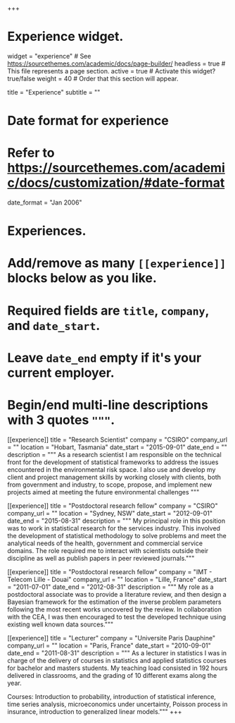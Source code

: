 +++
# Experience widget.
widget = "experience"  # See https://sourcethemes.com/academic/docs/page-builder/
headless = true  # This file represents a page section.
active = true  # Activate this widget? true/false
weight = 40  # Order that this section will appear.

title = "Experience"
subtitle = ""

# Date format for experience
#   Refer to https://sourcethemes.com/academic/docs/customization/#date-format
date_format = "Jan 2006"

# Experiences.
#   Add/remove as many `[[experience]]` blocks below as you like.
#   Required fields are `title`, `company`, and `date_start`.
#   Leave `date_end` empty if it's your current employer.
#   Begin/end multi-line descriptions with 3 quotes `"""`.
[[experience]]
  title = "Research Scientist"
  company = "CSIRO"
  company_url = ""
  location = "Hobart, Tasmania"
  date_start = "2015-09-01"
  date_end = ""
  description = """
As a research scientist I am responsible on the technical front for the development of statistical frameworks to address the
issues encountered in the environmental risk space. I also use and develop my client and project management skills by
working closely with clients, both from government and industry, to scope, propose, and implement new projects aimed at
meeting the future environmental challenges
  """

[[experience]]
  title = "Postdoctoral research fellow"
  company = "CSIRO"
  company_url = ""
  location = "Sydney, NSW"
  date_start = "2012-09-01"
  date_end = "2015-08-31"
  description = """
  My principal role in this position was to work in statistical research for the services industry. This involved the development of statistical methodology to solve problems and meet the analytical needs of the health, government and commercial service
domains. The role required me to interact with scientists outside their discipline as well as publish papers in peer reviewed
journals."""

[[experience]]
  title = "Postdoctoral research fellow"
  company = "IMT - Telecom Lille - Douai"
  company_url = ""
  location = "Lille, France"
  date_start = "2011-07-01"
  date_end = "2012-08-31"
  description = """
  My role as a postdoctoral associate was to provide a literature review, and then design a Bayesian framework for the estimation of the inverse problem parameters following the most recent works uncovered by the review. In collaboration with the CEA, I was then encouraged to test the developed technique using existing well known data sources."""

[[experience]]
  title = "Lecturer"
  company = "Universite Paris Dauphine"
  company_url = ""
  location = "Paris, France"
  date_start = "2010-09-01"
  date_end = "2011-08-31"
  description = """
  As a lecturer in statistics I was in charge of the delivery of courses in statistics and applied statistics courses for bachelor
and masters students. My teaching load consisted in 192 hours delivered in classrooms, and the grading of 10 different
exams along the year.

Courses: Introduction to probability, introduction of statistical inference, time series analysis, microeconomics under
uncertainty, Poisson process in insurance, introduction to generalized linear models."""
+++
